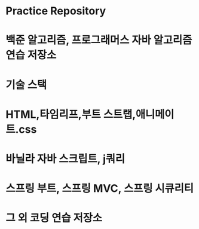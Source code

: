 # Practice Repository
# 백준 알고리즘, 프로그래머스 자바 알고리즘 연습 저장소
# 기술 스택
# HTML,타임리프,부트 스트랩,애니메이트.css
# 바닐라 자바 스크립트, j쿼리
# 스프링 부트, 스프링 MVC, 스프링 시큐리티
# 그 외 코딩 연습 저장소